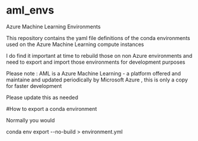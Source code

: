 # aml_envs
Azure Machine Learning Environments

This repository contains the yaml file definitions of the conda environments used on the Azure Machine Learning compute instances

I do find it important at time to rebuild those on non Azure environments and need to export and import those environments for development purposes

Please note : AML is a Azure Machine Learning - a platform offered and maintaine and updated periodically by Microsoft Azure , this is only a copy for faster development

Please update this as needed



#How to export a conda  environment 

Normally you would 


conda env export --no-build > environment.yml
